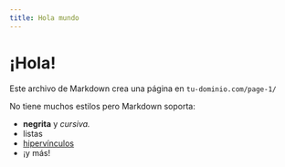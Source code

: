 ```yaml
---
title: Hola mundo
---
```


# ¡Hola!

Este archivo de Markdown crea una página en `tu-dominio.com/page-1/`

No tiene muchos estilos pero Markdown soporta:

- **negrita** y _cursiva._
- listas
- [hipervínculos](https://astro.build)
- ¡y más!
